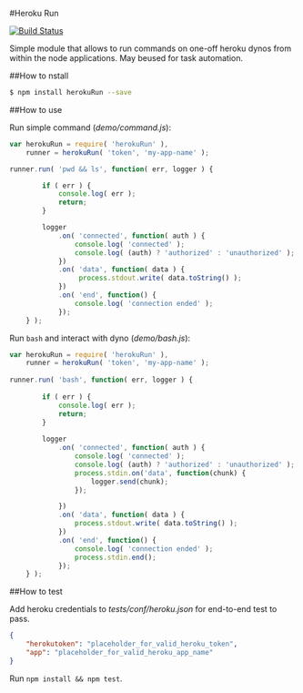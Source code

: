 #Heroku Run

[![Build Status](https://travis-ci.org/amarczuk/herokuRun.svg?branch=master)](https://travis-ci.org/amarczuk/herokuRun)

Simple module that allows to run commands on one-off heroku dynos from within the node applications.
May beused for task automation.

##How to nstall

``` bash
$ npm install herokuRun --save
```

##How to use

Run simple command (_demo/command.js_):

``` javascript
var herokuRun = require( 'herokuRun' ),
	runner = herokuRun( 'token', 'my-app-name' );

runner.run( 'pwd && ls', function( err, logger ) {

        if ( err ) {
        	console.log( err );
        	return;
        }

        logger
            .on( 'connected', function( auth ) {
               	console.log( 'connected' );
               	console.log( (auth) ? 'authorized' : 'unauthorized' );
            })
            .on( 'data', function( data ) {
                 process.stdout.write( data.toString() );
            })
            .on( 'end', function() {
                console.log( 'connection ended' );
            });
    } );
``` 

Run ```bash``` and interact with dyno (_demo/bash.js_):

``` javascript
var herokuRun = require( 'herokuRun' ),
	runner = herokuRun( 'token', 'my-app-name' );
 
runner.run( 'bash', function( err, logger ) {
 
        if ( err ) {
        	console.log( err );
        	return;
        }
 
        logger
            .on( 'connected', function( auth ) {
               	console.log( 'connected' );
               	console.log( (auth) ? 'authorized' : 'unauthorized' );
                process.stdin.on('data', function(chunk) {
                    logger.send(chunk);
                });

            })
            .on( 'data', function( data ) {
                process.stdout.write( data.toString() );
            })
            .on( 'end', function() {
                console.log( 'connection ended' );
                process.stdin.end();
            });
    } );
``` 


##How to test

Add heroku credentials to _tests/conf/heroku.json_ for end-to-end test to pass.

``` json
{
	"herokutoken": "placeholder_for_valid_heroku_token",
	"app": "placeholder_for_valid_heroku_app_name"
}
``` 

Run ```npm install && npm test```.
